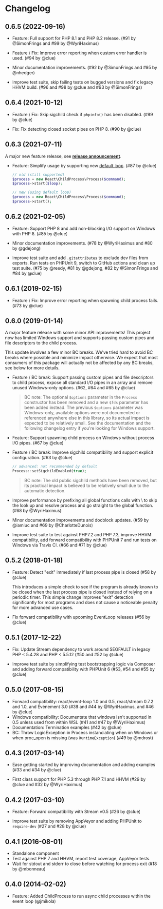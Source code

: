 # Changelog

## 0.6.5 (2022-09-16)

*   Feature: Full support for PHP 8.1 and PHP 8.2 release.
    (#91 by @SimonFrings and #99 by @WyriHaximus)

*   Feature / Fix: Improve error reporting when custom error handler is used.
    (#94 by @clue)

*   Minor documentation improvements.
    (#92 by @SimonFrings and #95 by @nhedger)

*   Improve test suite, skip failing tests on bugged versions and fix legacy HHVM build.
    (#96 and #98 by @clue and #93 by @SimonFrings)

## 0.6.4 (2021-10-12)

*   Feature / Fix: Skip sigchild check if `phpinfo()` has been disabled.
    (#89 by @clue)

*   Fix: Fix detecting closed socket pipes on PHP 8.
    (#90 by @clue)

## 0.6.3 (2021-07-11)

A major new feature release, see [**release announcement**](https://clue.engineering/2021/announcing-reactphp-default-loop).

*   Feature: Simplify usage by supporting new [default loop](https://reactphp.org/event-loop/#loop).
    (#87 by @clue)

    ```php
    // old (still supported)
    $process = new React\ChildProcess\Process($command);
    $process->start($loop);

    // new (using default loop)
    $process = new React\ChildProcess\Process($command);
    $process->start();
    ```

## 0.6.2 (2021-02-05)

*   Feature: Support PHP 8 and add non-blocking I/O support on Windows with PHP 8.
    (#85 by @clue)

*   Minor documentation improvements.
    (#78 by @WyriHaximus and #80 by @gdejong)

*   Improve test suite and add `.gitattributes` to exclude dev files from exports.
    Run tests on PHPUnit 9, switch to GitHub actions and clean up test suite.
    (#75 by @reedy, #81 by @gdejong, #82 by @SimonFrings and #84 by @clue)

## 0.6.1 (2019-02-15)

*   Feature / Fix: Improve error reporting when spawning child process fails.
    (#73 by @clue)

## 0.6.0 (2019-01-14)

A major feature release with some minor API improvements!
This project now has limited Windows support and supports passing custom pipes
and file descriptors to the child process.

This update involves a few minor BC breaks. We've tried hard to avoid BC breaks
where possible and minimize impact otherwise. We expect that most consumers of
this package will actually not be affected by any BC breaks, see below for more
details.

*   Feature / BC break: Support passing custom pipes and file descriptors to child process,
    expose all standard I/O pipes in an array and remove unused Windows-only options.
    (#62, #64 and #65 by @clue)

    > BC note: The optional `$options` parameter in the `Process` constructor
      has been removed and a new `$fds` parameter has been added instead. The
      previous `$options` parameter was Windows-only, available options were not
      documented or referenced anywhere else in this library, so its actual
      impact is expected to be relatively small. See the documentation and the
      following changelog entry if you're looking for Windows support.

*   Feature: Support spawning child process on Windows without process I/O pipes.
    (#67 by @clue)

*   Feature / BC break: Improve sigchild compatibility and support explicit configuration.
    (#63 by @clue)

    ```php
    // advanced: not recommended by default
    Process::setSigchildEnabled(true);
    ```

    > BC note: The old public sigchild methods have been removed, but its
      practical impact is believed to be relatively small due to the automatic detection.

*   Improve performance by prefixing all global functions calls with \ to skip
    the look up and resolve process and go straight to the global function.
    (#68 by @WyriHaximus)

*   Minor documentation improvements and docblock updates.
    (#59 by @iamluc and #69 by @CharlotteDunois)

*   Improve test suite to test against PHP7.2 and PHP 7.3, improve HHVM compatibility,
    add forward compatibility with PHPUnit 7 and run tests on Windows via Travis CI.
    (#66 and #71 by @clue)

## 0.5.2 (2018-01-18)

*   Feature: Detect "exit" immediately if last process pipe is closed
    (#58 by @clue)

    This introduces a simple check to see if the program is already known to be
    closed when the last process pipe is closed instead of relying on a periodic
    timer. This simple change improves "exit" detection significantly for most
    programs and does not cause a noticeable penalty for more advanced use cases.

*   Fix forward compatibility with upcoming EventLoop releases
    (#56 by @clue)

## 0.5.1 (2017-12-22)

*   Fix: Update Stream dependency to work around SEGFAULT in legacy PHP < 5.4.28
    and PHP < 5.5.12
    (#50 and #52 by @clue)

*   Improve test suite by simplifying test bootstrapping logic via Composer and
    adding forward compatibility with PHPUnit 6
    (#53, #54 and #55 by @clue)

## 0.5.0 (2017-08-15)

* Forward compatibility: react/event-loop 1.0 and 0.5, react/stream 0.7.2 and 1.0, and Événement 3.0
  (#38 and #44 by @WyriHaximus, and #46 by @clue)
* Windows compatibility: Documentate that windows isn't supported in 0.5 unless used from within WSL
  (#41 and #47 by @WyriHaximus)
* Documentation: Termination examples
  (#42 by @clue)
* BC: Throw LogicException in Process instanciating when on Windows or when proc_open is missing (was `RuntimeException`)
  (#49 by @mdrost)

## 0.4.3 (2017-03-14)

* Ease getting started by improving documentation and adding examples
  (#33 and #34 by @clue)

* First class support for PHP 5.3 through PHP 7.1 and HHVM
  (#29 by @clue and #32 by @WyriHaximus)

## 0.4.2 (2017-03-10)

* Feature: Forward compatibility with Stream v0.5
  (#26 by @clue)

* Improve test suite by removing AppVeyor and adding PHPUnit to `require-dev`
  (#27 and #28 by @clue)

## 0.4.1 (2016-08-01)

* Standalone component
* Test against PHP 7 and HHVM, report test coverage, AppVeyor tests
* Wait for stdout and stderr to close before watching for process exit
  (#18 by @mbonneau)

## 0.4.0 (2014-02-02)

* Feature: Added ChildProcess to run async child processes within the event loop (@jmikola)
